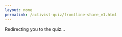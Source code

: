 ```yaml
---
layout: none
permalink: /activist-quiz/frontline-share_v1.html
---
```


<!DOCTYPE html>
<html lang="en">
<head>
  <meta charset="UTF-8" />
  <meta http-equiv="Content-Type" content="text/html; charset=UTF-8" />
  <title>Frontline Activist Result</title>

  <meta property="og:title" content="I'm a Frontline Activist! ✊" />
  <meta property="og:description" content="I just took the Activist Quiz. Find your role in the movement!" />
  <meta property="og:image" content="https://upliftservicenetwork.github.io/activist-quiz/images/[frontline-result.png" />
  <meta property="og:url" content="https://upliftservicenetwork.github.io/activist-quiz/frontline-share_v1.html" />
  <meta property="og:type" content="website" />
  <meta property="og:image:width" content="1200" />
  <meta property="og:image:height" content="630" />
</head>
<body>
  <p>Redirecting you to the quiz…</p>
  <img src="https://upliftservicenetwork.github.io/activist-quiz/images/frontline-result.png" alt="Frontline" style="display:none;" />
  <script>
    setTimeout(() => {
      window.location.href = "https://upliftservicenetwork.github.io/activist-quiz/index.html";
    }, 5000);
  </script>
</body>
</html>

